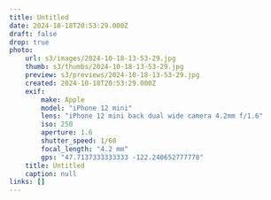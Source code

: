 ```yaml
---
title: Untitled
date: 2024-10-18T20:53:29.000Z
draft: false
drop: true
photo:
    url: s3/images/2024-10-18-13-53-29.jpg
    thumb: s3/thumbs/2024-10-18-13-53-29.jpg
    preview: s3/previews/2024-10-18-13-53-29.jpg
    created: 2024-10-18T20:53:29.000Z
    exif:
        make: Apple
        model: "iPhone 12 mini"
        lens: "iPhone 12 mini back dual wide camera 4.2mm f/1.6"
        iso: 250
        aperture: 1.6
        shutter_speed: 1/60
        focal_length: "4.2 mm"
        gps: "47.7137333333333 -122.240652777778"
    title: Untitled
    caption: null
links: []
---
```

